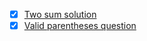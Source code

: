 - [X] [Two sum solution](https://github.com/knjk04/leetcode-py/blob/main/top-interview-150/hashmap/two_sum.py)
- [X] [Valid parentheses question](https://leetcode.com/problems/valid-parentheses/submissions/1144838054/)
